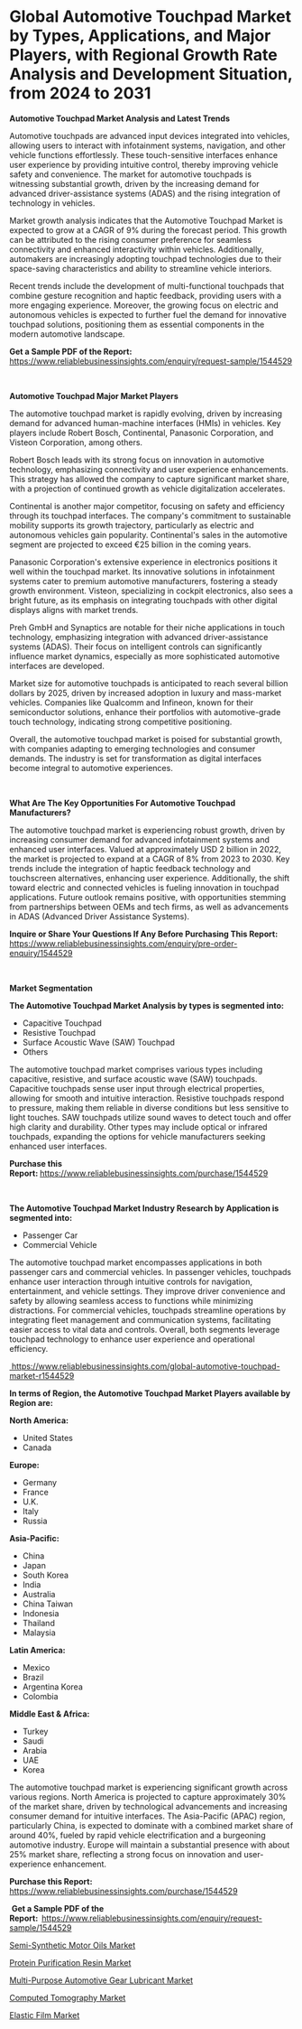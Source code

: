 <p><h1>Global Automotive Touchpad Market by Types, Applications, and Major Players, with Regional Growth Rate Analysis and Development Situation, from 2024 to 2031</h1></p><p><strong>Automotive Touchpad Market Analysis and Latest Trends</strong></p>
<p><p>Automotive touchpads are advanced input devices integrated into vehicles, allowing users to interact with infotainment systems, navigation, and other vehicle functions effortlessly. These touch-sensitive interfaces enhance user experience by providing intuitive control, thereby improving vehicle safety and convenience. The market for automotive touchpads is witnessing substantial growth, driven by the increasing demand for advanced driver-assistance systems (ADAS) and the rising integration of technology in vehicles.</p><p>Market growth analysis indicates that the Automotive Touchpad Market is expected to grow at a CAGR of 9% during the forecast period. This growth can be attributed to the rising consumer preference for seamless connectivity and enhanced interactivity within vehicles. Additionally, automakers are increasingly adopting touchpad technologies due to their space-saving characteristics and ability to streamline vehicle interiors. </p><p>Recent trends include the development of multi-functional touchpads that combine gesture recognition and haptic feedback, providing users with a more engaging experience. Moreover, the growing focus on electric and autonomous vehicles is expected to further fuel the demand for innovative touchpad solutions, positioning them as essential components in the modern automotive landscape.</p></p>
<p><strong>Get a Sample PDF of the Report:&nbsp;</strong> <a href="https://www.reliablebusinessinsights.com/enquiry/request-sample/1544529?utm_campaign=904&utm_medium=2&utm_source=Github&utm_content=ia&utm_term=03112024&utm_id=automotive-touchpad">https://www.reliablebusinessinsights.com/enquiry/request-sample/1544529</a></p>
<p>&nbsp;</p>
<p><strong>Automotive Touchpad Major Market Players</strong></p>
<p><p>The automotive touchpad market is rapidly evolving, driven by increasing demand for advanced human-machine interfaces (HMIs) in vehicles. Key players include Robert Bosch, Continental, Panasonic Corporation, and Visteon Corporation, among others. </p><p>Robert Bosch leads with its strong focus on innovation in automotive technology, emphasizing connectivity and user experience enhancements. This strategy has allowed the company to capture significant market share, with a projection of continued growth as vehicle digitalization accelerates.</p><p>Continental is another major competitor, focusing on safety and efficiency through its touchpad interfaces. The company's commitment to sustainable mobility supports its growth trajectory, particularly as electric and autonomous vehicles gain popularity. Continental's sales in the automotive segment are projected to exceed €25 billion in the coming years.</p><p>Panasonic Corporation's extensive experience in electronics positions it well within the touchpad market. Its innovative solutions in infotainment systems cater to premium automotive manufacturers, fostering a steady growth environment. Visteon, specializing in cockpit electronics, also sees a bright future, as its emphasis on integrating touchpads with other digital displays aligns with market trends.</p><p>Preh GmbH and Synaptics are notable for their niche applications in touch technology, emphasizing integration with advanced driver-assistance systems (ADAS). Their focus on intelligent controls can significantly influence market dynamics, especially as more sophisticated automotive interfaces are developed.</p><p>Market size for automotive touchpads is anticipated to reach several billion dollars by 2025, driven by increased adoption in luxury and mass-market vehicles. Companies like Qualcomm and Infineon, known for their semiconductor solutions, enhance their portfolios with automotive-grade touch technology, indicating strong competitive positioning.</p><p>Overall, the automotive touchpad market is poised for substantial growth, with companies adapting to emerging technologies and consumer demands. The industry is set for transformation as digital interfaces become integral to automotive experiences.</p></p>
<p>&nbsp;</p>
<p><strong>What Are The Key Opportunities For Automotive Touchpad Manufacturers?</strong></p>
<p><p>The automotive touchpad market is experiencing robust growth, driven by increasing consumer demand for advanced infotainment systems and enhanced user interfaces. Valued at approximately USD 2 billion in 2022, the market is projected to expand at a CAGR of 8% from 2023 to 2030. Key trends include the integration of haptic feedback technology and touchscreen alternatives, enhancing user experience. Additionally, the shift toward electric and connected vehicles is fueling innovation in touchpad applications. Future outlook remains positive, with opportunities stemming from partnerships between OEMs and tech firms, as well as advancements in ADAS (Advanced Driver Assistance Systems).</p></p>
<p><strong>Inquire or Share Your Questions If Any Before Purchasing This Report:</strong> <a href="https://www.reliablebusinessinsights.com/enquiry/pre-order-enquiry/1544529?utm_campaign=904&utm_medium=2&utm_source=Github&utm_content=ia&utm_term=03112024&utm_id=automotive-touchpad">https://www.reliablebusinessinsights.com/enquiry/pre-order-enquiry/1544529</a></p>
<p>&nbsp;</p>
<p><strong>Market Segmentation</strong></p>
<p><strong>The Automotive Touchpad Market Analysis by types is segmented into:</strong></p>
<p><ul><li>Capacitive Touchpad</li><li>Resistive Touchpad</li><li>Surface Acoustic Wave (SAW) Touchpad</li><li>Others</li></ul></p>
<p><p>The automotive touchpad market comprises various types including capacitive, resistive, and surface acoustic wave (SAW) touchpads. Capacitive touchpads sense user input through electrical properties, allowing for smooth and intuitive interaction. Resistive touchpads respond to pressure, making them reliable in diverse conditions but less sensitive to light touches. SAW touchpads utilize sound waves to detect touch and offer high clarity and durability. Other types may include optical or infrared touchpads, expanding the options for vehicle manufacturers seeking enhanced user interfaces.</p></p>
<p><strong>Purchase this Report:&nbsp;</strong><a href="https://www.reliablebusinessinsights.com/purchase/1544529?utm_campaign=904&utm_medium=2&utm_source=Github&utm_content=ia&utm_term=03112024&utm_id=automotive-touchpad">https://www.reliablebusinessinsights.com/purchase/1544529</a></p>
<p>&nbsp;</p>
<p><strong>The Automotive Touchpad Market Industry Research by Application is segmented into:</strong></p>
<p><ul><li>Passenger Car</li><li>Commercial Vehicle</li></ul></p>
<p><p>The automotive touchpad market encompasses applications in both passenger cars and commercial vehicles. In passenger vehicles, touchpads enhance user interaction through intuitive controls for navigation, entertainment, and vehicle settings. They improve driver convenience and safety by allowing seamless access to functions while minimizing distractions. For commercial vehicles, touchpads streamline operations by integrating fleet management and communication systems, facilitating easier access to vital data and controls. Overall, both segments leverage touchpad technology to enhance user experience and operational efficiency.</p></p>
<p><a href="https://www.reliablebusinessinsights.com/global-automotive-touchpad-market-r1544529?utm_campaign=904&utm_medium=2&utm_source=Github&utm_content=ia&utm_term=03112024&utm_id=automotive-touchpad">&nbsp;https://www.reliablebusinessinsights.com/global-automotive-touchpad-market-r1544529</a></p>
<p><strong>In terms of Region, the Automotive Touchpad Market Players available by Region are:</strong></p>
<p>
    <p> <strong> North America: </strong>
        <ul>
            <li>United States</li>
            <li>Canada</li>
        </ul>
        </p> 
    <p> <strong> Europe: </strong>
        <ul>
            <li>Germany</li>
            <li>France</li>
            <li>U.K.</li>
            <li>Italy</li>
            <li>Russia</li>
        </ul>
        </p> 
    <p> <strong> Asia-Pacific: </strong>
        <ul>
            <li>China</li>
            <li>Japan</li>
            <li>South Korea</li>
            <li>India</li>
            <li>Australia</li>
            <li>China Taiwan</li>
            <li>Indonesia</li>
            <li>Thailand</li>
            <li>Malaysia</li>
        </ul>
        </p> 
    <p> <strong> Latin America: </strong>
        <ul>
            <li>Mexico</li>
            <li>Brazil</li>
            <li>Argentina Korea</li>
            <li>Colombia</li>
        </ul>
        </p> 
    <p> <strong> Middle East & Africa: </strong>
        <ul>
            <li>Turkey</li>
            <li>Saudi</li>
            <li>Arabia</li>
            <li>UAE</li>
            <li>Korea</li>
        </ul>
    </p>
    </p>
<p><p>The automotive touchpad market is experiencing significant growth across various regions. North America is projected to capture approximately 30% of the market share, driven by technological advancements and increasing consumer demand for intuitive interfaces. The Asia-Pacific (APAC) region, particularly China, is expected to dominate with a combined market share of around 40%, fueled by rapid vehicle electrification and a burgeoning automotive industry. Europe will maintain a substantial presence with about 25% market share, reflecting a strong focus on innovation and user-experience enhancement.</p></p>
<p><strong>Purchase this Report: </strong><a href="https://www.reliablebusinessinsights.com/purchase/1544529?utm_campaign=904&utm_medium=2&utm_source=Github&utm_content=ia&utm_term=03112024&utm_id=automotive-touchpad">https://www.reliablebusinessinsights.com/purchase/1544529</a></p>
<p>&nbsp;<strong>Get a Sample PDF of the Report:&nbsp;&nbsp;</strong><a href="https://www.reliablebusinessinsights.com/enquiry/request-sample/1544529?utm_campaign=904&utm_medium=2&utm_source=Github&utm_content=ia&utm_term=03112024&utm_id=automotive-touchpad">https://www.reliablebusinessinsights.com/enquiry/request-sample/1544529</a></p>
<p><strong></strong></p>
<p><p><a href="https://github.com/fendtankandh/Market-Research-Report-List-1/blob/main/semi-synthetic-motor-oils-market.md?utm_campaign=904&utm_medium=2&utm_source=Github&utm_content=ia&utm_term=03112024&utm_id=automotive-touchpad">Semi-Synthetic Motor Oils Market</a></p><p><a href="https://medium.com/@kimberjam0i/the-protein-purification-resin-market-decisions-are-mostly-driven-by-resource-optimization-and-457374fdfb55?utm_campaign=904&utm_medium=2&utm_source=Github&utm_content=ia&utm_term=03112024&utm_id=automotive-touchpad">Protein Purification Resin Market</a></p><p><a href="https://github.com/catusaesianou/Market-Research-Report-List-1/blob/main/multi-purpose-automotive-gear-lubricant-market.md?utm_campaign=904&utm_medium=2&utm_source=Github&utm_content=ia&utm_term=03112024&utm_id=automotive-touchpad">Multi-Purpose Automotive Gear Lubricant Market</a></p><p><a href="https://issuu.com/reportprime-2/docs/computed-tomography-market-size-203_48a2edd7d24311?utm_campaign=904&utm_medium=2&utm_source=Github&utm_content=ia&utm_term=03112024&utm_id=automotive-touchpad">Computed Tomography Market</a></p><p><a href="https://medium.com/@rudlegacy8g5l/impact-of-changing-trends-in-the-elastic-film-market-the-elastic-film-market-is-poised-for-b7655c5a35c7?utm_campaign=904&utm_medium=2&utm_source=Github&utm_content=ia&utm_term=03112024&utm_id=automotive-touchpad">Elastic Film Market</a></p></p>